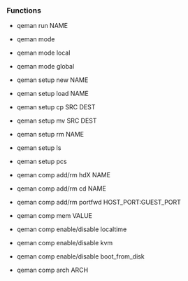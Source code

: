 ### Functions

- qeman run NAME

- qeman mode
- qeman mode local
- qeman mode global

- qeman setup new NAME
- qeman setup load NAME
- qeman setup cp SRC DEST
- qeman setup mv SRC DEST
- qeman setup rm NAME
- qeman setup ls
- qeman setup pcs

- qeman comp add/rm hdX NAME
- qeman comp add/rm cd NAME
- qeman comp add/rm portfwd HOST_PORT:GUEST_PORT
- qeman comp mem VALUE
- qeman comp enable/disable localtime
- qeman comp enable/disable kvm
- qeman comp enable/disable boot_from_disk
- qeman comp arch ARCH
